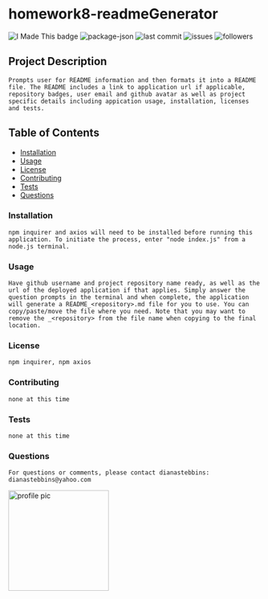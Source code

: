 # homework8-readmeGenerator
    
<img src="https://img.shields.io/badge/Look-I made this!-purple" alt="I Made This badge"></img>
<img src="https://img.shields.io/github/package-json/v/dianastebbins/homework8-readmeGenerator" alt="package-json">
<img src="https://img.shields.io/github/last-commit/dianastebbins/homework8-readmeGenerator" alt="last commit">
<img src="https://img.shields.io/github/issues-raw/dianastebbins/homework8-readmeGenerator" alt="issues">
<img src="https://img.shields.io/github/followers/dianastebbins?label=Follow" alt="followers">

## Project Description
```
Prompts user for README information and then formats it into a README file. The README includes a link to application url if applicable, repository badges, user email and github avatar as well as project specific details including appication usage, installation, licenses and tests. 
```

## Table of Contents
* [Installation](#installation)
* [Usage](#usage)
* [License](#license)
* [Contributing](#contributing)
* [Tests](#tests)
* [Questions](#questions)

### Installation
```
npm inquirer and axios will need to be installed before running this application. To initiate the process, enter "node index.js" from a node.js terminal.
```

### Usage
```
Have github username and project repository name ready, as well as the url of the deployed application if that applies. Simply answer the question prompts in the terminal and when complete, the application will generate a README_<repository>.md file for you to use. You can copy/paste/move the file where you need. Note that you may want to remove the _<repository> from the file name when copying to the final location.
```

### License
```
npm inquirer, npm axios
```

### Contributing
```
none at this time
```

### Tests
```
none at this time
```

### Questions
```
For questions or comments, please contact dianastebbins:
dianastebbins@yahoo.com
```
<img src="https://avatars2.githubusercontent.com/u/60168608?v=4" alt="profile pic" width="200px" height="200px">